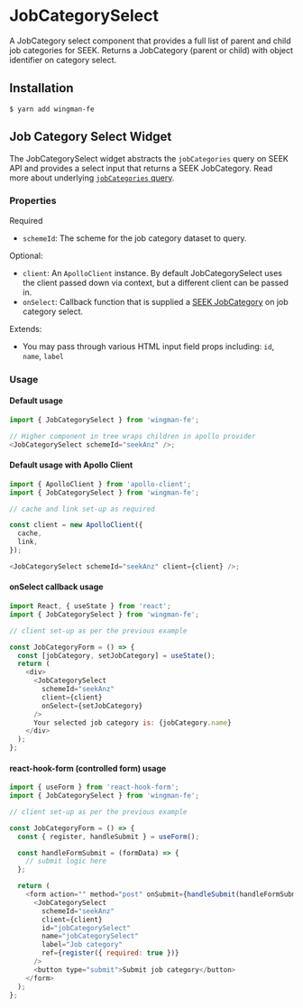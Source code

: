 # JobCategorySelect

A JobCategory select component that provides a full list of parent and child job categories for SEEK. Returns a JobCategory (parent or child) with object identifier on category select.

## Installation

```shell
$ yarn add wingman-fe
```

## Job Category Select Widget

The JobCategorySelect widget abstracts the `jobCategories` query on SEEK API and provides a select input that returns a SEEK JobCategory. Read more about underlying [`jobCategories` query](https://developer.seek.com/schema/#operation-jobCategories).

### Properties

Required

- `schemeId`: The scheme for the job category dataset to query.

Optional:

- `client`: An `ApolloClient` instance. By default JobCategorySelect uses the client passed down via context, but a different client can be passed in.
- `onSelect`: Callback function that is supplied a [SEEK JobCategory](https://developer.seek.com/schema/#definition-JobCategory) on job category select.

Extends:

- You may pass through various HTML input field props including: `id`, `name`, `label`

### Usage

#### Default usage

```javascript
import { JobCategorySelect } from 'wingman-fe';

// Higher component in tree wraps children in apollo provider
<JobCategorySelect schemeId="seekAnz" />;
```

#### Default usage with Apollo Client

```javascript
import { ApolloClient } from 'apollo-client';
import { JobCategorySelect } from 'wingman-fe';

// cache and link set-up as required

const client = new ApolloClient({
  cache,
  link,
});

<JobCategorySelect schemeId="seekAnz" client={client} />;
```

#### onSelect callback usage

```javascript
import React, { useState } from 'react';
import { JobCategorySelect } from 'wingman-fe';

// client set-up as per the previous example

const JobCategoryForm = () => {
  const [jobCategory, setJobCategory] = useState();
  return (
    <div>
      <JobCategorySelect
        schemeId="seekAnz"
        client={client}
        onSelect={setJobCategory}
      />
      Your selected job category is: {jobCategory.name}
    </div>
  );
};
```

#### react-hook-form (controlled form) usage

```javascript
import { useForm } from 'react-hook-form';
import { JobCategorySelect } from 'wingman-fe';

// client set-up as per the previous example

const JobCategoryForm = () => {
  const { register, handleSubmit } = useForm();

  const handleFormSubmit = (formData) => {
    // submit logic here
  };

  return (
    <form action="" method="post" onSubmit={handleSubmit(handleFormSubmit)}>
      <JobCategorySelect
        schemeId="seekAnz"
        client={client}
        id="jobCategorySelect"
        name="jobCategorySelect"
        label="Job category"
        ref={register({ required: true })}
      />
      <button type="submit">Submit job category</button>
    </form>
  );
};
```
